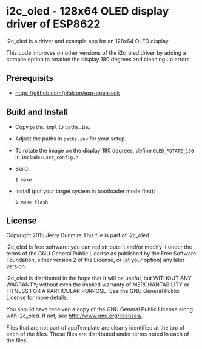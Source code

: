 i2c_oled - 128x64 OLED display driver of ESP8622
=======================================================
i2c_oled is a driver and example app for an 128x64 OLED display.

This code improves on other versions of the i2c_oled driver by adding
a compile option to rotation the display 180 degrees and cleaning up
errors.

Prerequisits
------------
  * https://github.com/pfalcon/esp-open-sdk

Build and Install
----------------------
  * Copy `paths.tmpl` to `paths.inv`.
  * Adjust the paths in `paths.inv` for your setup.
  * To rotate the image on the display 180 degrees, define
      `OLED_ROTATE_180` in `include/user_config.h`

  * Build:

        $ make

  * Install (put your target system in bootloader mode first):

        $ make flash


License
-------
Copyright 2015 Jerry Dunmire
This file is part of i2c_oled

i2c_oled is free software: you can redistribute it and/or modify
it under the terms of the GNU General Public License as published by
the Free Software Foundation, either version 2 of the License, or
(at your option) any later version.

i2c_oled is distributed in the hope that it will be useful,
but WITHOUT ANY WARRANTY; without even the implied warranty of
MERCHANTABILITY or FITNESS FOR A PARTICULAR PURPOSE.  See the
GNU General Public License for more details.

You should have received a copy of the GNU General Public License
along with i2c_oled.  If not, see <http://www.gnu.org/licenses/>.

Files that are not part of appTemplate are clearly identified at the top
of each of the files. These files are distributed under terms noted in each
of the files.

